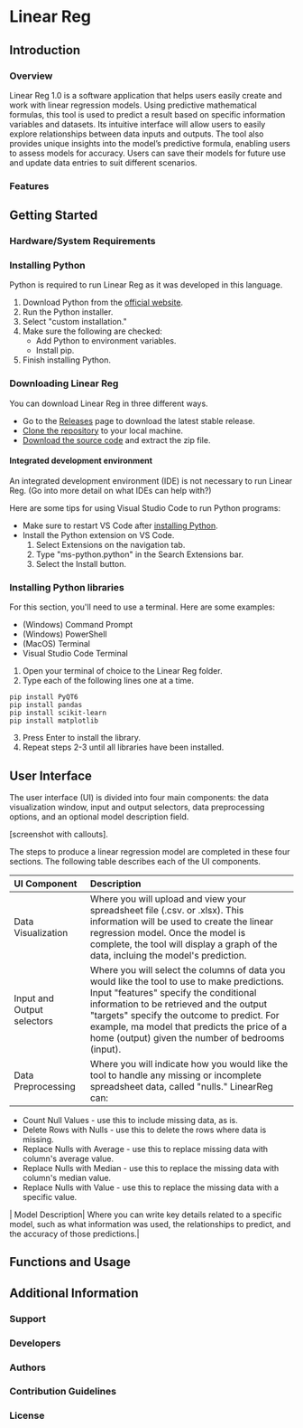 # Linear Reg

## Introduction


### Overview
Linear Reg 1.0 is a software application that helps users easily create and work with linear regression models. Using predictive mathematical formulas, this tool is used to predict a result based on specific information variables and datasets. 
Its intuitive interface will allow users to easily explore relationships between data inputs and outputs. The tool also provides unique insights into the model’s predictive formula, enabling users to assess models for accuracy. Users can save their models for future use and update data entries to suit different scenarios.
### Features

## Getting Started

### Hardware/System Requirements

### Installing Python

Python is required to run Linear Reg as it was developed in this language.

1. Download Python from the [official website](https://www.python.org/downloads/ "Official Python website").
2. Run the Python installer.
3. Select "custom installation."
4. Make sure the following are checked:
    - Add Python to environment variables.
    - Install pip.
5. Finish installing Python.

### Downloading Linear Reg

You can download Linear Reg in three different ways.

- Go to the [Releases](https://github.com/pfarinac/COIL_project/releases) page to download the latest stable release.
- [Clone the repository](https://docs.github.com/en/repositories/creating-and-managing-repositories/cloning-a-repository) to your local machine.
- [Download the source code](https://docs.github.com/en/repositories/working-with-files/using-files/downloading-source-code-archives) and extract the zip file. 

#### Integrated development environment

An integrated development environment (IDE) is not necessary to run Linear Reg. (Go into more detail on what IDEs can help with?)

Here are some tips for using Visual Studio Code to run Python programs:
- Make sure to restart VS Code after [installing Python](#installing-python).
- Install the Python extension on VS Code.
    1. Select Extensions on the navigation tab.
    2. Type "ms-python.python" in the Search Extensions bar.
    3. Select the Install button.

### Installing Python libraries

For this section, you'll need to use a terminal. Here are some examples:
- (Windows) Command Prompt
- (Windows) PowerShell
- (MacOS) Terminal
- Visual Studio Code Terminal

1. Open your terminal of choice to the Linear Reg folder.
2. Type each of the following lines one at a time.

```
pip install PyQT6
pip install pandas
pip install scikit-learn
pip install matplotlib
```
3. Press Enter to install the library.
4. Repeat steps 2-3 until all libraries have been installed.

## User Interface
The user interface (UI) is divided into four main components: the data visualization window, input and output selectors, data preprocessing options, and an optional model description field.

[screenshot with callouts].

The steps to produce a linear regression model are completed in these four sections. The following table describes each of the UI components.

| UI Component| Description|
|:----------------------|:------------------------------------------------------------------------------|
| Data Visualization| Where you will upload and view your spreadsheet file (.csv. or .xlsx). This information will be used to create the linear regression model. Once the model is complete, the tool will display a graph of the data, incluing the model's prediction.|
| Input and Output selectors| Where you will select the columns of data you would like the tool to use to make predictions. Input "features" specify the conditional information to be retrieved and the output "targets" specify the outcome to predict. For example, ma model that predicts the price of a home (output) given the number of bedrooms (input).|
| Data Preprocessing| Where you will indicate how you would like the tool to handle any missing or incomplete spreadsheet data, called "nulls." LinearReg can: 
* Count Null Values - use this to include missing data, as is. 
* Delete Rows with Nulls - use this to delete the rows where data is missing.
* Replace Nulls with Average - use this to replace missing data with column's average value.
* Replace Nulls with Median - use this to replace the missing data with column's median value.
* Replace Nulls with Value - use this to replace the missing data with a specific value.

| Model Description| Where you can write key details related to a specific model, such as what information was used, the relationships to predict, and the accuracy of those predictions.|


## Functions and Usage

## Additional Information

### Support

### Developers

### Authors

### Contribution Guidelines

### License